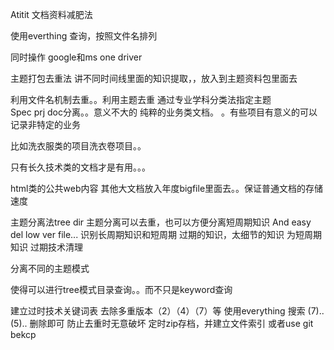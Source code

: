 Atitit 文档资料减肥法 

使用everthing 查询，按照文件名排列 

同时操作 google和ms one driver

主题打包去重法
讲不同时间线里面的知识提取，，放入到主题资料包里面去

利用文件名机制去重。。利用主题去重
通过专业学科分类法指定主题  
Spec prj doc分离。。意义不大的 纯粹的业务类文档。
。有些项目有意义的可以记录非特定的业务

比如洗衣服类的项目洗衣卷项目。。

只有长久技术类的文档才是有用。。。

html类的公共web内容
其他大文档放入年度bigfile里面去。。保证普通文档的存储速度

主题分离法tree dir
主题分离可以去重，也可以方便分离短周期知识
And easy del low ver file...
识别长周期知识和短周期
过期的知识，太细节的知识  为短周期知识
过期技术清理 

分离不同的主题模式

使得可以进行tree模式目录查询。。而不只是keyword查询

建立过时技术关键词表
去除多重版本（2）（4）（7）等
使用everything 搜索 (7)..    (5)..   删除即可
防止去重时无意破坏
定时zip存档，并建立文件索引
或者use git bekcp

